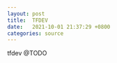 ```yaml
---
layout: post
title:  TFDEV
date:   2021-10-01 21:37:29 +0800
categories: source
---
```


tfdev @TODO
